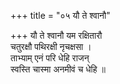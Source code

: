 +++
title = "०५ यौ ते श्वानौ"

+++
यौ ते श्वानौ यम रक्षितारौ  
चतुरक्षौ पथिरक्षी नृचक्षसा ।  
ताभ्याम् एनं परि धेहि राजन्  
स्वस्ति चास्मा अनमीवं च धेहि ॥
